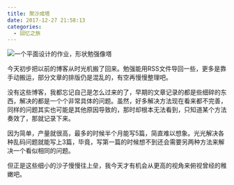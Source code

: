 ```yaml
---
title: 聚沙成塔
date: 2017-12-27 21:58:13
categories:
  - 回忆之旅
---
```


![一个平面设计的作业，形状勉强像塔](http://p1kp5xfj8.bkt.clouddn.com/12.11.jpeg)

今天初步把以前的博客从时光机搬了回来。勉强能用RSS文件导回一些，更多是靠手动搬运，部分文章的排版仍是混乱的，有空再慢慢整理吧。

没有这些博客，我都忘记自己是怎么过来的了，早期的文章记录的都是些细碎的东西，解决的都是一个个非常具体的问题。虽然，好多解决方法现在看来都不完善，同样的问题其实也可能是其他原因导致的，那时却根本无法看到，只知道某个方法奏效了，那就记录下来。

因为简单，产量就很高，最多的时候半个月能写5篇，简直难以想象。光光解决各种乱码问题就能写上3篇，毕竟，写第一篇的时候想不到还会需要另两种方法来解决一个看似相同的问题。

但正是这些细小的沙子慢慢往上垒，我今天才有机会从更高的视角来俯视曾经的稚嫩吧。
